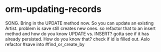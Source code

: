 # orm-updating-records

SONG. Bring in the UPDATE method now. So you can update an existing Artist. problem is save still creates new ones. so refactor that to an insert method and how do you know UPDATE vs. INSERT? gotta see if it has already persisted. How do you know that? check if id is filled out. Aslo refactor #save into #find_or_create_by
